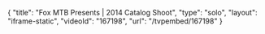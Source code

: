 {
    "title": "Fox MTB Presents | 2014 Catalog Shoot",
    "type": "solo",
    "layout": "iframe-static",
    "videoId": "167198",
    "url": "\/tvpembed\/167198"
}